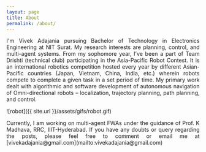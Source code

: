 ```yaml
---
layout: page
title: About
permalink: /about/
---
```

<p align="justify">
I'm Vivek Adajania pursuing Bachelor of Technology in Electronics Engineering at NIT Surat. My research interests are planning, control, and multi-agent systems. From my sophomore year, I’ve been a part of Team Drishti (technical club) participating in the Asia-Pacific Robot Contest. It is an international robotics competition hosted every year by different Asian-Pacific countries (Japan, Vietnam, China, India, etc.) wherein robots compete to complete a given task in a set period of time. My primary work dealt with algorithmic and software development of autonomous navigation of Omni-directional robots – localization, trajectory planning, path planning, and control.  
</p>

![robot]({{ site.url }}/assets/gifs/robot.gif)

<p align="justify">
Currently, I am working on multi-agent FWAs under the guidance of Prof. K Madhava, RRC, IIIT-Hyderabad. If you have any doubts or query regarding the posts, please feel free to comment or email me at [vivekadajania@gmail.com](mailto:vivekadajania@gmail.com) 
</p>
